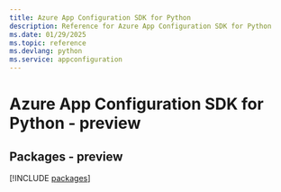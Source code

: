 ```yaml
---
title: Azure App Configuration SDK for Python
description: Reference for Azure App Configuration SDK for Python
ms.date: 01/29/2025
ms.topic: reference
ms.devlang: python
ms.service: appconfiguration
---
```

# Azure App Configuration SDK for Python - preview
## Packages - preview
[!INCLUDE [packages](app-configuration-index.md)]